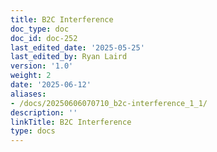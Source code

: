 ```yaml
---
title: B2C Interference
doc_type: doc
doc_id: doc-252
last_edited_date: '2025-05-25'
last_edited_by: Ryan Laird
version: '1.0'
weight: 2
date: '2025-06-12'
aliases:
- /docs/20250606070710_b2c-interference_1_1/
description: ''
linkTitle: B2C Interference
type: docs
---
```


